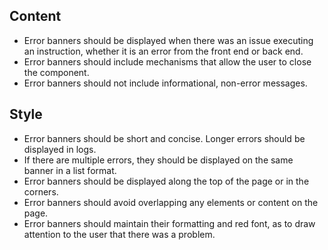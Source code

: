
## Content

* Error banners should be displayed when there was an issue executing an instruction, whether it is an error from
the front end or back end.
* Error banners should include mechanisms that allow the user to close the component.
* Error banners should not include informational, non-error messages.


## Style
* Error banners should be short and concise. Longer errors should be displayed in logs.
* If there are multiple errors, they should be displayed on the same banner in a list format.
* Error banners should be displayed along the top of the page or in the corners.
* Error banners should avoid overlapping any elements or content on the page.
* Error banners should maintain their formatting and red font, as to draw attention to the user that there was a problem.